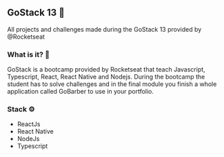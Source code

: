## GoStack 13 🚀
All projects and challenges made during the GoStack 13 provided by @Rocketseat

### What is it? 🤔
GoStack is a bootcamp provided by Rocketseat that teach Javascript, Typescript, React, React Native and Nodejs. During the bootcamp the student has to solve challenges and in the final module you finish a whole application called GoBarber to use in your portfolio.

### Stack ⚙️
- ReactJs
- React Native
- NodeJs
- Typescript
